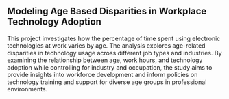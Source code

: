 ## Modeling Age Based Disparities in Workplace Technology Adoption
This project investigates how the percentage of time spent using electronic technologies at work varies by age. The analysis explores age-related disparities in technology usage across different job types and industries. By examining the relationship between age, work hours, and technology adoption while controlling for industry and occupation, the study aims to provide insights into workforce development and inform policies on technology training and support for diverse age groups in professional environments.
